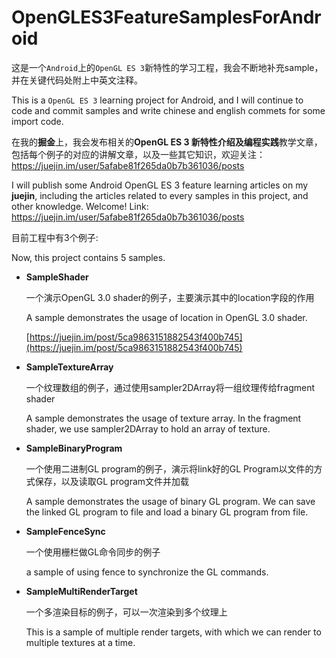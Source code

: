 # OpenGLES3FeatureSamplesForAndroid


这是一个`Android`上的`OpenGL ES 3`新特性的学习工程，我会不断地补充sample，并在关键代码处附上中英文注释。

This is a `OpenGL ES 3` learning project for Android, and I will continue to code and commit samples and write chinese and english commets for some import code.



在我的**掘金**上，我会发布相关的**OpenGL ES 3 新特性介绍及编程实践**教学文章，包括每个例子的对应的讲解文章，以及一些其它知识，欢迎关注：https://juejin.im/user/5afabe81f265da0b7b361036/posts

I will publish some Android OpenGL ES 3 feature learning articles on my **juejin**, including the articles related to every samples in this project, and other knowledge.  Welcome! Link: https://juejin.im/user/5afabe81f265da0b7b361036/posts




目前工程中有3个例子:

Now, this project contains 5 samples.



- **SampleShader**

   一个演示OpenGL 3.0 shader的例子，主要演示其中的location字段的作用

    A sample demonstrates the usage of location in OpenGL 3.0 shader.

   [https://juejin.im/post/5ca9863151882543f400b745](https://juejin.im/post/5ca9863151882543f400b745)

   

- **SampleTextureArray**

  一个纹理数组的例子，通过使用sampler2DArray将一组纹理传给fragment shader

  A sample demonstrates the usage of texture array. In the fragment shader, we use sampler2DArray to hold an array of texture.

  

- **SampleBinaryProgram**

  一个使用二进制GL program的例子，演示将link好的GL Program以文件的方式保存，以及读取GL program文件并加载

  A sample demonstrates the usage of binary GL program. We can save the linked GL program to file and load a binary GL program from file.

  

- **SampleFenceSync**

  一个使用栅栏做GL命令同步的例子

  a sample of using fence to synchronize the GL commands.

  

- **SampleMultiRenderTarget**

  一个多渲染目标的例子，可以一次渲染到多个纹理上
  
  This is a sample of multiple render targets, with which we can render to multiple textures at a time.



